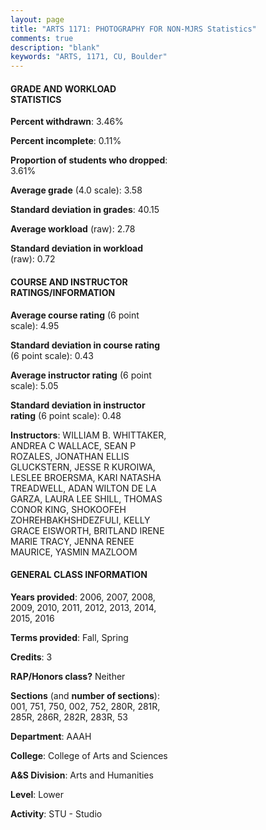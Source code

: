 ```yaml
---
layout: page
title: "ARTS 1171: PHOTOGRAPHY FOR NON-MJRS Statistics"
comments: true
description: "blank"
keywords: "ARTS, 1171, CU, Boulder"
--- 
```

<head>
<script src="https://ajax.googleapis.com/ajax/libs/jquery/2.1.3/jquery.min.js"></script>
<script src="https://dl.dropboxusercontent.com/s/pc42nxpaw1ea4o9/highcharts.js?dl=0"></script>
<!-- <script src="../assets/js/highcharts.js"></script> -->
<style type="text/css">@font-face {
	font-family: "Bebas Neue";
	src: url(https://www.filehosting.org/file/details/544349/BebasNeue%20Regular.otf) format("opentype");
	}
	h1.Bebas { 
		font-family: "Bebas Neue", Verdana, Tahoma;
	}
</style>
</head>
<body>
	<div id="container" style="float: right; width: 45%; height: 88%; margin-left: 2.5%; margin-right: 2.5%;"></div>
	<script language="JavaScript">
		$(document).ready(function() {
		var chart = {type: 'column'};
		var title = {text: 'Grade Distribution'};
		var xAxis = {categories: ['A','B','C','D','F'],crosshair: true};
		var yAxis = {min: 0,title: {text: 'Percentage'}};
		var tooltip = {headerFormat: '<center><b><span style="font-size:20px">{point.key}</span></b></center>',
		               pointFormat: '<td style="padding:0"><b>{point.y:.1f}%</b></td>',
		               footerFormat: '</table>',shared: true,useHTML: true};
		var plotOptions = {column: {pointPadding: 0.0,borderWidth: 0}};  
		var credits = {enabled: false};var series= [{name: 'Percent',data: [73.53,18.8,3.56,1.67,2.22,]}];
		var json = {};
		json.chart = chart;
		json.title = title;
		json.tooltip = tooltip;
		json.xAxis = xAxis;
		json.yAxis = yAxis;  
		json.series = series;
		json.plotOptions = plotOptions;  
		json.credits = credits;
		$('#container').highcharts(json);
	});
	</script>
</body>
			   
#### GRADE AND WORKLOAD STATISTICS

**Percent withdrawn**: 3.46%

**Percent incomplete**: 0.11%

**Proportion of students who dropped**: 3.61%

**Average grade** (4.0 scale): 3.58

**Standard deviation in grades**: 40.15

**Average workload** (raw): 2.78

**Standard deviation in workload** (raw): 0.72

#### COURSE AND INSTRUCTOR RATINGS/INFORMATION

**Average course rating** (6 point scale): 4.95

**Standard deviation in course rating** (6 point scale): 0.43

**Average instructor rating** (6 point scale): 5.05

**Standard deviation in instructor rating** (6 point scale): 0.48

**Instructors**: WILLIAM B. WHITTAKER, ANDREA C WALLACE, SEAN P ROZALES, JONATHAN ELLIS GLUCKSTERN, JESSE R KUROIWA, LESLEE BROERSMA, KARI NATASHA TREADWELL, ADAN WILTON DE LA GARZA, LAURA LEE SHILL, THOMAS CONOR KING, SHOKOOFEH ZOHREHBAKHSHDEZFULI, KELLY GRACE EISWORTH, BRITLAND IRENE MARIE TRACY, JENNA RENEE MAURICE, YASMIN MAZLOOM

#### GENERAL CLASS INFORMATION

**Years provided**: 2006, 2007, 2008, 2009, 2010, 2011, 2012, 2013, 2014, 2015, 2016

**Terms provided**: Fall, Spring

**Credits**: 3

**RAP/Honors class?** Neither

**Sections** (and **number of sections**): 001, 751, 750, 002, 752, 280R, 281R, 285R, 286R, 282R, 283R, 53

**Department**: AAAH

**College**: College of Arts and Sciences

**A&S Division**: Arts and Humanities

**Level**: Lower

**Activity**: STU - Studio